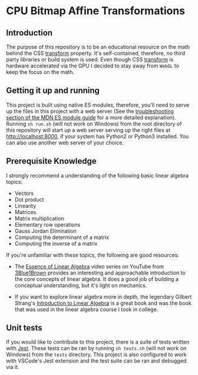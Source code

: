 # CPU Bitmap Affine Transformations


## Introduction

The purpose of this repository is to be an educational resource on the math behind the CSS [transform](https://developer.mozilla.org/en-US/docs/Web/CSS/transform) property. It's self-contained, therefore, no third party libraries or build system is used. Even though CSS [transform](https://developer.mozilla.org/en-US/docs/Web/CSS/transform) is hardware accelerated via the GPU I decided to stay away from `WebGL` to keep the focus on the math.

## Getting it up and running

This project is built using native ES modules, therefore, you'll need to serve up the files in this project with a web server (See the [troubleshooting section of the MDN ES module guide](https://developer.mozilla.org/en-US/docs/Web/JavaScript/Guide/Modules#troubleshooting) for a more detailed explanation). Running `sh run.sh` (will not work on Windows) from the root directory of this repository will start up a web server serving up the right files at [http://localhost:8000](http://localhost:8000), if your system has Python2 or Python3 installed. You can also use another web server of your choice.

## Prerequisite Knowledge

I strongly recommend a understanding of the following basic linear algebra topics:

* Vectors
* Dot product
* Linearity
* Matrices
* Matrix multiplication
* Elementary row operations
* Gauss Jordan Elimination
* Computing the determinant of a matrix
* Computing the inverse of a matrix

If you're unfamiliar with these topics, the following are good resources:

* The [Essence of Linear Algebra](https://www.youtube.com/playlist?list=PLZHQObOWTQDPD3MizzM2xVFitgF8hE_ab) video series on YouTube from [3Blue1Brown](https://www.youtube.com/@3blue1brown) provides an interesting and approachable introduction to the core concepts of linear algebra. It does a good job of building a conceptual understanding, but it's light on mechanics. 

* If you want to explore linear algebra more in depth, the legendary Gilbert Strang's [Introduction to Linear Algebra](https://math.mit.edu/~gs/linearalgebra/ila5/indexila5.html) is a great book and was the book that was used in the linear algebra course I took in college.

## Unit tests

If you would like to contribute to this project, there is a suite of tests written with [Jest](https://jestjs.io). These tests can be ran by running `sh tests.sh` (will not work on Windows) from the `tests` directory. This project is also configured to work with VSCode's Jest extension and the test suite can be ran and debugged via it.




